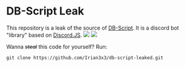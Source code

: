 # DB-Script Leak
This repository is a leak of the source of [DB-Script](https://www.db-script.xyz). It is a discord bot "library" based on [Discord.JS](https://discord.js.org/#).
[![](https://nodei.co/npm/discordbot-script.png)](https://npmjs.com/package/discordbot-script) [![](https://discordapp.com/api/guilds/721775228140781648/embed.png?style=shield&amp;t=1515755028514)](https://discord.com/invite/yRuJS9T)

Wanna *~~steal~~* this code for yourself? Run:
```
git clone https://github.com/Irian3x3/db-script-leaked.git
```
